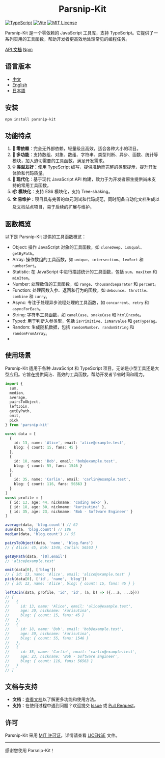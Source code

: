 # <center> Parsnip-Kit

[![TypeScript](https://img.shields.io/badge/TypeScript-v5.7.2-blue)](https://www.typescriptlang.org/) [![Vite](https://img.shields.io/badge/Vite-v6.1.0-7D85FF)](https://vite.dev/) [![MIT License](https://img.shields.io/badge/license-MIT-green)](LICENSE)

Parsnip-Kit 是一个零依赖的 JavaScript 工具库，支持 TypeScript。它提供了一系列实用的工具函数，帮助开发者更高效地处理常见的编程任务。

[API 文档](https://littlerangifertarandus.github.io/parsnip-kit/)
[Npm](https://www.npmjs.com/package/parsnip-kit/)

## 语言版本
- [中文](README.zh.md)
- [English](README.md)
- [日本語](README.ja.md)

## 安装
```sh 
npm install parsnip-kit
```

## 功能特点
1. **🧳 零依赖**：完全无外部依赖，轻量级且高效，适合各种大小的项目。
2. **🔩 多功能**：支持数组、对象、数组、字符串、类型判断、异步、函数、统计等模块，加入迫切需要的工具函数，满足开发需求。
3. **💡 类型友好**：使用 TypeScript 编写，提供准确而完整的类型提示，提升开发体验和代码质量。
4. **🚀 现代化**：基于现代 JavaScript API 构建，致力于为开发者原生提供尚未支持的常用工具函数。
5. **📦 模块化**：支持 ES6 模块化，支持 Tree-shaking。
6. **🛠️ 易维护**：项目具有完善的单元测试和代码规范，同时配备自动化文档生成以及文档站点项目，易于后续的扩展与维护。

## 函数概览

以下是 Parsnip-Kit 提供的工具函数概览：
- Object: 操作 JavaScript 对象的工具函数，如 `cloneDeep`、`isEqual`、`getByPath`。
- Array: 操作数组的工具函数，如 `unique`、`intersection`、`lexSort` 和 `numberSort`。
- Statistic: 在 JavaScript 中进行描述统计的工具函数，包括 `sum`、`maxItem` 和 `minItem`。
- Number: 处理数值的工具函数，如 `range`、`thousandSeparator` 和 `percent`。
- Function: 处理函数入参、返回和行为的函数，如 `debounce`、`throttle`、`combine` 和 `curry`。
- Async: 专注于处理异步流程处理的工具函数，如 `concurrent`、`retry` 和 `asyncForEach`。
- String: 字符串工具函数，如 `camelCase`、`snakeCase` 和 `htmlEncode`。
- Typed: 用于判断入参类型，包括 `isPrimitive`、`isNanValue` 和 `getTypeTag`。
- Random: 生成随机数据，包括 `randomNumber`、`randomString` 和 `randomFromArray`。
- 
## 使用场景
Parsnip-Kit 适用于各种 JavaScript 和 TypeScript 项目，无论是小型工具还是大型应用。它旨在提供简洁、高效的工具函数，帮助开发者节省时间和精力。

```typescript
import {
  sum,
  median,
  average,
  pairsToObject,
  leftJoin,
  getByPath,
  omit,
  pick
} from 'parsnip-kit'

const data = [
  {
    id: 13, name: 'Alice', email: 'alice@example.test',
    blog: { count: 15, fans: 45 }
  },
  {
    id: 18, name: 'Bob', email: 'bob@example.test',
    blog: { count: 55, fans: 1546 }
  },
  {
    id: 35, name: 'Carlin', email: 'carlin@example.test',
    blog: { count: 116, fans: 56563 }
  }
]
const profile = [
  { id: 13, age: 44, nickname: 'coding neko' },
  { id: 18, age: 30, nickname: 'kurisutina' },
  { id: 35, age: 23, nickname: 'Bob - Software Engineer' }
]

average(data, 'blog.count') // 62
sum(data, 'blog.count') // 186
median(data, 'blog.count') // 55

pairsToObject(data, 'name', 'blog.fans')
// { Alice: 45, Bob: 1546, Carlin: 56563 }

getByPath(data, '[0].email')
// 'alice@example.test'

omit(data[0], ['blog'])
// { id: 13, name: 'Alice', email: 'alice@example.test' }
pick(data[0], ['id', 'name', 'blog'])
// { id: 13, name: 'Alice', blog: { count: 15, fans: 45 } }

leftJoin(data, profile, 'id', 'id', (a, b) => ({...a, ...b}))
// [
//   {
//     id: 13, name: 'Alice', email: 'alice@example.test',
//     age: 30, nickname: 'kurisutina',
//     blog: { count: 15, fans: 45 }
//   },
//   {
//     id: 18, name: 'Bob', email: 'bob@example.test',
//     age: 30, nickname: 'kurisutina',
//     blog: { count: 55, fans: 1546 }
//   },
//   {
//     id: 35, name: 'Carlin', email: 'carlin@example.test',
//     age: 23, nickname: 'Bob - Software Engineer',
//     blog: { count: 116, fans: 56563 }
//   }
// ]
```

## 文档与支持
- **文档**：[查看文档](https://littlerangifertarandus.github.io/parsnip-kit/)以了解更多功能和使用方法。
- **支持**：在使用过程中遇到问题？欢迎提交 [Issue](https://github.com/LittleRangiferTarandus/parsnip-kit/issues) 或 [Pull Request](https://github.com/LittleRangiferTarandus/parsnip-kit/pulls)。

## 许可
Parsnip-Kit 采用 [MIT 许可证](LICENSE)，详情请查看 [LICENSE](LICENSE) 文件。

---

感谢您使用 Parsnip-Kit！